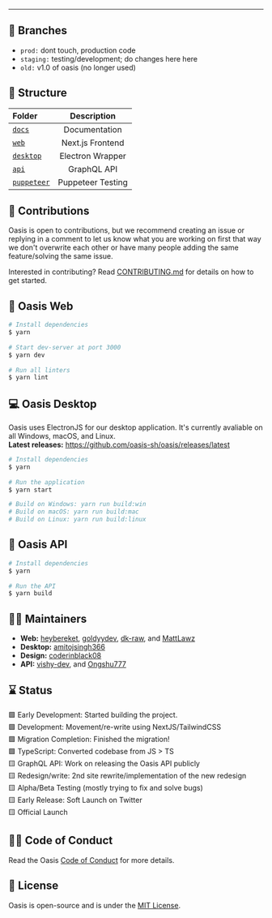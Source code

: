 ---

## 🌴 Branches
- ```prod:``` dont touch, production code
- ```staging:``` testing/development; do changes here here
- ```old:``` v1.0 of oasis (no longer used)

## 🧱 Structure

| Folder                             |      Description      |
| :----------------------------------| :-------------------: |
| [`docs`](/docs)                    |     Documentation     |
| [`web`](/packages/web)             |   Next.js Frontend    |
| [`desktop`](desktop)               |    Electron Wrapper   |
| [`api`](/packages/api)             |     GraphQL API       |
| [`puppeteer`](/packages/puppeteer) |   Puppeteer Testing   |

## 🚀 Contributions

Oasis is open to contributions, but we recommend creating an issue or replying in a comment to let us know what you are working on first that way we don't overwrite each other or have many people adding the same feature/solving the same issue. <br/>

Interested in contributing? Read [CONTRIBUTING.md](/docs/CONTRIBUTING.md) for details on how to get started.

## 🔨 Oasis Web
```bash
# Install dependencies
$ yarn
 
# Start dev-server at port 3000
$ yarn dev
 
# Run all linters
$ yarn lint
```

## 💻 Oasis Desktop
Oasis uses ElectronJS for our desktop application. It's currently avaliable on all Windows, macOS, and Linux. <br/>
**Latest releases:** https://github.com/oasis-sh/oasis/releases/latest

```bash
# Install dependencies
$ yarn
 
# Run the application
$ yarn start

# Build on Windows: yarn run build:win
# Build on macOS: yarn run build:mac
# Build on Linux: yarn run build:linux
```

## 🤖 Oasis API
```bash
# Install dependencies
$ yarn
 
# Run the API
$ yarn build
```

## 👋🏻 Maintainers 
- **Web:** [heybereket](https://github.com/heybereket), [goldyydev](https://github.com/goldyydev), [dk-raw](https://github.com/dk-raw), and [MattLawz](https://github.com/MattLawz)
- **Desktop:** [amitojsingh366](https://github.com/amitojsingh366)
- **Design:** [coderinblack08](https://github.com/coderinblack08)
- **API:** [vishy-dev](https://github.com/vishy-dev), and [Ongshu777](https://github.com/Ongshu777)

## ⌛ Status
🟩 Early Development: Started building the project. <br>
🟩 Development: Movement/re-write using NextJS/TailwindCSS <br>
🟩 Migration Completion: Finished the migration! <br>
🟩 TypeScript: Converted codebase from JS > TS <br>
🟨 GraphQL API: Work on releasing the Oasis API publicly <br>
🟨 Redesign/write: 2nd site rewrite/implementation of the new redesign <br>
🟨 Alpha/Beta Testing (mostly trying to fix and solve bugs) <br>
🟨 Early Release: Soft Launch on Twitter <br>
🟨 Official Launch <br>

## ✍🏻 Code of Conduct
Read the Oasis [Code of Conduct](/.github/CODE_OF_CONDUCT.md) for more details. 

## 📄 License
Oasis is open-source and is under the [MIT License](LICENSE). 
